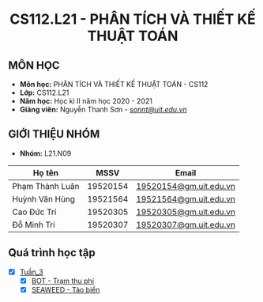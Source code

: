 <!-- Title -->
<h1 align="center"><b>CS112.L21 - PHÂN TÍCH VÀ THIẾT KẾ THUẬT TOÁN</b></h1>

## MÔN HỌC
* **Môn học:** PHÂN TÍCH VÀ THIẾT KẾ THUẬT TOÁN - CS112
* **Lớp:** CS112.L21
* **Năm học:** Học kì II năm học 2020 - 2021
* **Giảng viên:** Nguyễn Thanh Sơn - *sonnt@uit.edu.vn*

## GIỚI THIỆU NHÓM
* **Nhóm:** L21.N09

| Họ tên | MSSV | Email |
| --- | --- | --- |
| Phạm Thành Luân | 19520154 | 19520154@gm.uit.edu.vn | 
| Huỳnh Văn Hùng | 19521564 | 19521564@gm.uit.edu.vn | 
| Cao Đức Trí | 19520305 | 19520305@gm.uit.edu.vn |
| Đỗ Minh Trí | 19520307 | 19520307@gm.uit.edu.vn |

## Quá trình học tập

- [x] [Tuần_3](Week_3)
  - [x] [BOT - Trạm thu phí](Week_3/BOT.ipynb)
  - [x] [SEAWEED - Tảo biển](Week_3/SEAWEED.ipynb)
